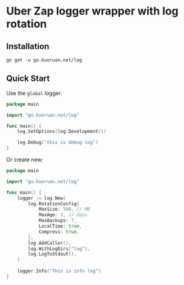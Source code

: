# Uber Zap logger wrapper with log rotation

## Installation

```
go get -u go.kuoruan.net/log
```

## Quick Start

Use the `global` logger.

```go
package main

import "go.kuoruan.net/log"

func main() {
    log.SetOptions(log.Development())

    log.Debug("this is debug log")
}
```

Or create new:

```go
package main

import "go.kuoruan.net/log"

func main() {
    logger := log.New(
        log.RotationConfig{
            MaxSize: 500, // MB
            MaxAge: 3, // days
            MaxBackups: 7,
            LocalTime: true,
            Compress: true,
        },
        log.AddCaller(), 
        log.WithLogDirs("log"), 
        log.LogToStdout(),
    )
    
    logger.Info("This is info log")
}
```
